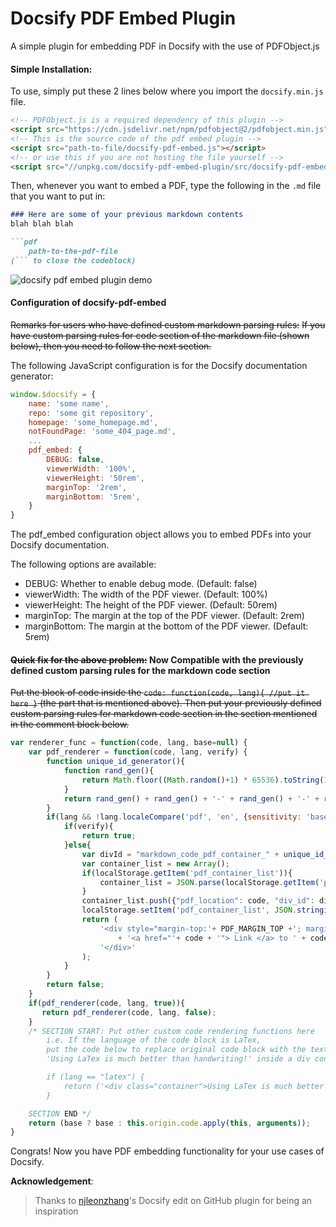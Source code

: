 # Docsify PDF Embed Plugin
A simple plugin for embedding PDF in Docsify with the use of PDFObject.js

#### Simple Installation:

To use, simply put these 2 lines below where you import the `docsify.min.js` file.

```html
<!-- PDFObject.js is a required dependency of this plugin -->
<script src="https://cdn.jsdelivr.net/npm/pdfobject@2/pdfobject.min.js"></script> 
<!-- This is the source code of the pdf embed plugin -->
<script src="path-to-file/docsify-pdf-embed.js"></script>
<!-- or use this if you are not hosting the file yourself -->
<script src="//unpkg.com/docsify-pdf-embed-plugin/src/docsify-pdf-embed.js"></script>
```



Then, whenever you want to embed a PDF, type the following in the `.md` file that you want to put in:

```markdown
### Here are some of your previous markdown contents
blah blah blah

```pdf
	path-to-the-pdf-file
(``` to close the codeblock)
```



![docsify pdf embed plugin demo](resources/docsify-pdf-embed-plugin-demo.png)



#### Configuration of docsify-pdf-embed

~~Remarks for users who have defined custom markdown parsing rules:~~
~~If you have custom parsing rules for code section of the markdown file (shown below), then you need to follow the next section.~~


The following JavaScript configuration is for the Docsify documentation generator:

```javascript
window.$docsify = {
    name: 'some name',
    repo: 'some git repository',
    homepage: 'some_homepage.md',
    notFoundPage: 'some_404_page.md',
	...
	pdf_embed: {
		DEBUG: false,
		viewerWidth: '100%',
		viewerHeight: '50rem',
		marginTop: '2rem',
		marginBottom: '5rem',
	}
}
```

The pdf_embed configuration object allows you to embed PDFs into your Docsify documentation. 

The following options are available:
- DEBUG: Whether to enable debug mode. (Default: false)
- viewerWidth: The width of the PDF viewer. (Default: 100%)
- viewerHeight: The height of the PDF viewer. (Default: 50rem)
- marginTop: The margin at the top of the PDF viewer. (Default: 2rem)
- marginBottom: The margin at the bottom of the PDF viewer. (Default: 5rem)


#### ~~Quick fix for the above problem:~~ Now Compatible with the previously defined custom parsing rules for the markdown code section

~~Put the block of code inside the `code: function(code, lang){ //put it here }` (the part that is mentioned above). Then put your previously defined custom parsing rules for markdown code section in the section mentioned in the comment block below.~~

```javascript
var renderer_func = function(code, lang, base=null) { 
	var pdf_renderer = function(code, lang, verify) {
		function unique_id_generator(){
			function rand_gen(){
				return Math.floor((Math.random()+1) * 65536).toString(16).substring(1);
			}
			return rand_gen() + rand_gen() + '-' + rand_gen() + '-' + rand_gen() + '-' + rand_gen() + '-' + rand_gen() + rand_gen() + rand_gen();
		}
		if(lang && !lang.localeCompare('pdf', 'en', {sensitivity: 'base'})){
			if(verify){
				return true;
			}else{
				var divId = "markdown_code_pdf_container_" + unique_id_generator().toString();
				var container_list = new Array();
				if(localStorage.getItem('pdf_container_list')){
					container_list = JSON.parse(localStorage.getItem('pdf_container_list'));	
				}
				container_list.push({"pdf_location": code, "div_id": divId});
				localStorage.setItem('pdf_container_list', JSON.stringify(container_list));
				return (
					'<div style="margin-top:'+ PDF_MARGIN_TOP +'; margin-bottom:'+ PDF_MARGIN_BOTTOM +';" id="'+ divId +'">'
						+ '<a href="'+ code + '"> Link </a> to ' + code +
					'</div>'
				);
			} 
		}
		return false;
	}
	if(pdf_renderer(code, lang, true)){
	   return pdf_renderer(code, lang, false);
	}
	/* SECTION START: Put other custom code rendering functions here
		i.e. If the language of the code block is LaTex, 
		put the code below to replace original code block with the text: 
		'Using LaTex is much better than handwriting!' inside a div container.

		if (lang == "latex") {
			return ('<div class="container">Using LaTex is much better than handwriting!</div>');
		}

	SECTION END */
	return (base ? base : this.origin.code.apply(this, arguments));
}
```



Congrats! Now you have PDF embedding functionality for your use cases of Docsify.



__Acknowledgement__:

> Thanks to [njleonzhang](https://github.com/njleonzhang/docsify-edit-on-github/)'s Docsify edit on GitHub plugin for being an inspiration
